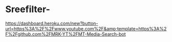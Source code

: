 # Sreefilter-
https://dashboard.heroku.com/new?button-url=https%3A%2F%2Fwww.youtube.com%2F&amp;template=https%3A%2F%2Fgithub.com%2FMRK-YT%2FMT-Media-Search-bot
